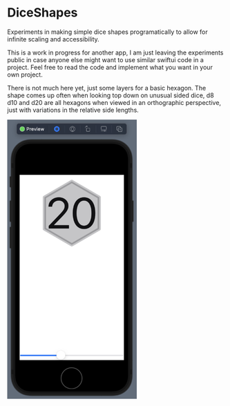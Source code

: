 # DiceShapes
Experiments in making simple dice shapes programatically to allow for infinite scaling and accessibility. 

This is a work in progress for another app, I am just leaving the experiments public in case anyone else might want to use similar swiftui code in a project. Feel free to read the code and implement what you want in your own project.

There is not much here yet, just some layers for a basic hexagon. The shape comes up often when looking top down on unusual sided dice, d8 d10 and d20 are all hexagons when viewed in an orthographic perspective, just with variations in the relative side lengths.

<img src="rdme1.png" alt="ContentView" width="300"/>
